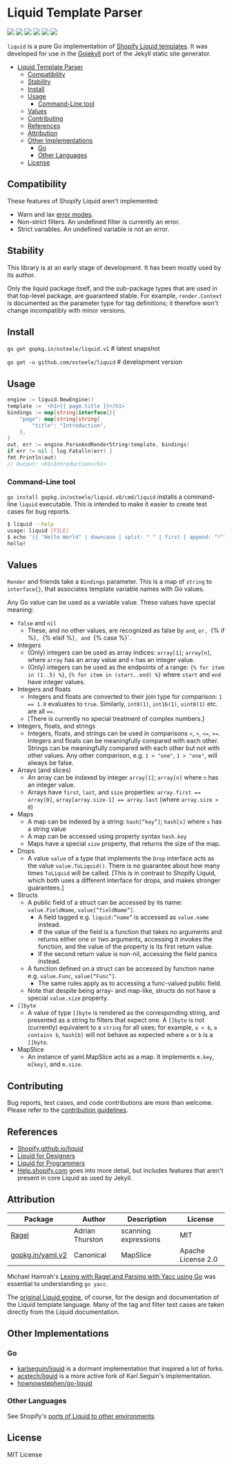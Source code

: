 # Liquid Template Parser

 [![][travis-svg]][travis-url]
 [![][appveyor-svg]][appveyor-url]
 [![][coveralls-svg]][coveralls-url]
 [![][go-report-card-svg]][go-report-card-url]
 [![][godoc-svg]][godoc-url]
 [![][license-svg]][license-url]

`liquid` is a pure Go implementation of [Shopify Liquid templates](https://shopify.github.io/liquid).
It was developed for use in the [Gojekyll](https://github.com/osteele/gojekyll) port of the Jekyll static site generator.

<!-- TOC -->

- [Liquid Template Parser](#liquid-template-parser)
    - [Compatibility](#compatibility)
    - [Stability](#stability)
    - [Install](#install)
    - [Usage](#usage)
        - [Command-Line tool](#command-line-tool)
    - [Values](#values)
    - [Contributing](#contributing)
    - [References](#references)
    - [Attribution](#attribution)
    - [Other Implementations](#other-implementations)
        - [Go](#go)
        - [Other Languages](#other-languages)
    - [License](#license)

<!-- /TOC -->

## Compatibility

These features of Shopify Liquid aren't implemented:

- Warn and lax [error modes](https://github.com/shopify/liquid#error-modes).
- Non-strict filters. An undefined filter is currently an error.
- Strict variables. An undefined variable is not an error.

## Stability

This library is at an early stage of development.
It has been mostly used by its author.

Only the liquid package itself, and the sub-package types that are used in that top-level package, are guaranteed stable. For example, `render.Context` is documented as the parameter type for tag definitions; it therefore won't change incompatibly with minor versions.

## Install

`go get gopkg.in/osteele/liquid.v1` # latest snapshot

`go get -u github.com/osteele/liquid` # development version

## Usage

```go
engine := liquid.NewEngine()
template := `<h1>{{ page.title }}</h1>`
bindings := map[string]interface{}{
    "page": map[string]string{
        "title": "Introduction",
    },
}
out, err := engine.ParseAndRenderString(template, bindings)
if err != nil { log.Fatalln(err) }
fmt.Println(out)
// Output: <h1>Introduction</h1>
```

### Command-Line tool

`go install gopkg.in/osteele/liquid.v0/cmd/liquid` installs a command-line `liquid` executable.
This is intended to make it easier to create test cases for bug reports.

```bash
$ liquid --help
usage: liquid [FILE]
$ echo '{{ "Hello World" | downcase | split: " " | first | append: "!"}}' | liquid
hello!
```

## Values

`Render` and friends take a `Bindings` parameter. This is a map of `string` to `interface{}`, that associates template variable names with Go values.

Any Go value can be used as a variable value. These values have special meaning:

- `false` and `nil`
  - These, and no other values, are recognized as false by `and`, `or, `{% if %}`, `{% elsif %}`, and `{% case %}`.
- Integers
  - (Only) integers can be used as array indices: `array[1]`; `array[n]`, where `array` has an array value and `n` has an integer value.
  - (Only) integers can be used as the endpoints of a range: `{% for item in (1..5) %}`, `{% for item in (start..end) %}` where `start` and `end` have integer values.
- Integers and floats
  - Integers and floats are converted to their join type for comparison: `1 == 1.0` evaluates to `true`.  Similarly, `int8(1)`, `int16(1)`, `uint8(1)` etc. are all `==`.
  - [There is currently no special treatment of complex numbers.]
- Integers, floats, and strings
  - Integers, floats, and strings can be used in comparisons `<`, `>`, `<=`, `>=`. Integers and floats can be meaningfully compared with each other. Strings can be meaningfully compared with each other but not with other values. Any other comparison, e.g. `1 < "one"`, `1 > "one"`, will always be false.
- Arrays (and slices)
  - An array can be indexed by integer `array[1]`; `array[n]` where `n` has an integer value.
  - Arrays have `first`, `last`, and `size` properties: `array.first == array[0]`, `array[array.size-1] == array.last` (where `array.size > 0`)
- Maps
  - A map can be indexed by a string: `hash[“key”]`; `hash[s]` where `s` has a string value
  - A map can be accessed using property syntax `hash.key`
  - Maps have a special `size` property, that returns the size of the map.
- Drops
  - A value `value` of a type that implements the `Drop` interface acts as the value `value.ToLiquid()`. There is no guarantee about how many times `ToLiquid` will be called. [This is in contrast to Shopify Liquid, which both uses a different interface for drops, and makes stronger guarantees.]
- Structs
  - A public field of a struct can be accessed by its name: `value.FieldName`, `value[“fieldName”]`.
    - A field tagged e.g. `liquid:”name”` is accessed as `value.name` instead.
    - If the value of the field is a function that takes no arguments and returns either one or two arguments, accessing it invokes the function, and the value of the property is its first return value.
    - If the second return value is non-nil, accessing the field panics instead.
  - A function defined on a struct can be accessed by function name e.g. `value.Func`, `value[“Func”]`.
    - The same rules apply as to accessing a func-valued public field.
  - Note that despite being array- and map-like, structs do not have a special `value.size` property.
- `[]byte`
  - A value of type `[]byte` is rendered as the corresponding string, and presented as a string to filters that expect one. A `[]byte` is not (currently) equivalent to a `string` for all uses; for example, `a < b`, `a contains b`, `hash[b]` will not behave as expected where `a` or `b` is a `[]byte`.
- MapSlice
  - An instance of yaml.MapSlice acts as a map. It implements `m.key`, `m[key]`, and `m.size`.

## Contributing

Bug reports, test cases, and code contributions are more than welcome.
Please refer to the [contribution guidelines](./CONTRIBUTING.md).

## References

* [Shopify.github.io/liquid](https://shopify.github.io/liquid)
* [Liquid for Designers](https://github.com/Shopify/liquid/wiki/Liquid-for-Designers)
* [Liquid for Programmers](https://github.com/Shopify/liquid/wiki/Liquid-for-Programmers)
* [Help.shopify.com](https://help.shopify.com/themes/liquid) goes into more detail, but includes features that aren't present in core Liquid as used by Jekyll.

## Attribution

| Package                                             | Author          | Description          | License            |
|-----------------------------------------------------|-----------------|----------------------|--------------------|
| [Ragel](http://www.colm.net/open-source/ragel/)     | Adrian Thurston | scanning expressions | MIT                |
| [gopkg.in/yaml.v2](https://github.com/go-yaml/yaml) | Canonical       | MapSlice             | Apache License 2.0 |

Michael Hamrah's [Lexing with Ragel and Parsing with Yacc using Go](https://medium.com/@mhamrah/lexing-with-ragel-and-parsing-with-yacc-using-go-81e50475f88f) was essential to understanding `go yacc`.

The [original Liquid engine](https://shopify.github.io/liquid), of course, for the design and documentation of the Liquid template language. Many of the tag and filter test cases are taken directly from the Liquid documentation.

## Other Implementations

### Go

* [karlseguin/liquid](https://github.com/karlseguin/liquid) is a dormant implementation that inspired a lot of forks.
* [acstech/liquid](https://github.com/acstech/liquid) is a more active fork of Karl Seguin's implementation.
* [hownowstephen/go-liquid](https://github.com/hownowstephen/go-liquid)

### Other Languages

 See Shopify's [ports of Liquid to other environments](https://github.com/Shopify/liquid/wiki/Ports-of-Liquid-to-other-environments).

## License

MIT License

[coveralls-url]: https://coveralls.io/r/osteele/liquid?branch=master
[coveralls-svg]: https://img.shields.io/coveralls/osteele/liquid.svg?branch=master

[godoc-url]: https://godoc.org/github.com/osteele/liquid
[godoc-svg]: https://godoc.org/github.com/osteele/liquid?status.svg

[license-url]: https://github.com/osteele/liquid/blob/master/LICENSE
[license-svg]: https://img.shields.io/badge/license-MIT-blue.svg

[go-report-card-url]: https://goreportcard.com/report/github.com/osteele/liquid
[go-report-card-svg]: https://goreportcard.com/badge/github.com/osteele/liquid

[travis-url]: https://travis-ci.org/osteele/liquid
[travis-svg]: https://img.shields.io/travis/osteele/liquid.svg?branch=master

[appveyor-url]: https://ci.appveyor.com/project/osteele/liquid
[appveyor-svg]: https://ci.appveyor.com/api/projects/status/76tnj36879n671jx?svg=true
